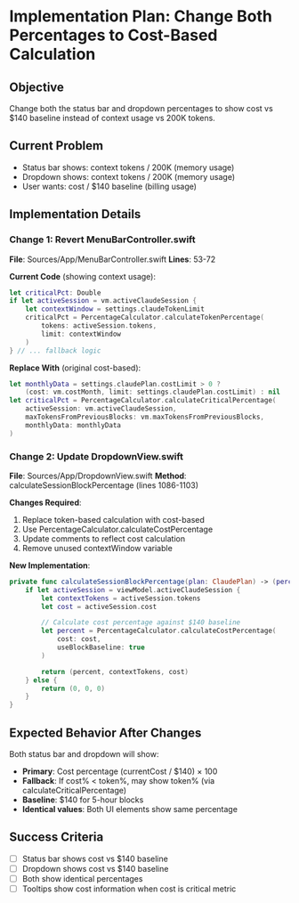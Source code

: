 # Implementation Plan: Change Both Percentages to Cost-Based Calculation

## Objective
Change both the status bar and dropdown percentages to show cost vs $140 baseline instead of context usage vs 200K tokens.

## Current Problem
- Status bar shows: context tokens / 200K (memory usage)
- Dropdown shows: context tokens / 200K (memory usage)
- User wants: cost / $140 baseline (billing usage)

## Implementation Details

### Change 1: Revert MenuBarController.swift
**File**: Sources/App/MenuBarController.swift
**Lines**: 53-72

**Current Code** (showing context usage):
```swift
let criticalPct: Double
if let activeSession = vm.activeClaudeSession {
    let contextWindow = settings.claudeTokenLimit
    criticalPct = PercentageCalculator.calculateTokenPercentage(
        tokens: activeSession.tokens,
        limit: contextWindow
    )
} // ... fallback logic
```

**Replace With** (original cost-based):
```swift
let monthlyData = settings.claudePlan.costLimit > 0 ?
    (cost: vm.costMonth, limit: settings.claudePlan.costLimit) : nil
let criticalPct = PercentageCalculator.calculateCriticalPercentage(
    activeSession: vm.activeClaudeSession,
    maxTokensFromPreviousBlocks: vm.maxTokensFromPreviousBlocks,
    monthlyData: monthlyData
)
```

### Change 2: Update DropdownView.swift
**File**: Sources/App/DropdownView.swift
**Method**: calculateSessionBlockPercentage (lines 1086-1103)

**Changes Required**:
1. Replace token-based calculation with cost-based
2. Use PercentageCalculator.calculateCostPercentage
3. Update comments to reflect cost calculation
4. Remove unused contextWindow variable

**New Implementation**:
```swift
private func calculateSessionBlockPercentage(plan: ClaudePlan) -> (percent: Double, tokens: Int, cost: Double) {
    if let activeSession = viewModel.activeClaudeSession {
        let contextTokens = activeSession.tokens
        let cost = activeSession.cost

        // Calculate cost percentage against $140 baseline
        let percent = PercentageCalculator.calculateCostPercentage(
            cost: cost,
            useBlockBaseline: true
        )

        return (percent, contextTokens, cost)
    } else {
        return (0, 0, 0)
    }
}
```

## Expected Behavior After Changes

Both status bar and dropdown will show:
- **Primary**: Cost percentage (currentCost / $140) × 100
- **Fallback**: If cost% < token%, may show token% (via calculateCriticalPercentage)
- **Baseline**: $140 for 5-hour blocks
- **Identical values**: Both UI elements show same percentage

## Success Criteria
- [ ] Status bar shows cost vs $140 baseline
- [ ] Dropdown shows cost vs $140 baseline
- [ ] Both show identical percentages
- [ ] Tooltips show cost information when cost is critical metric